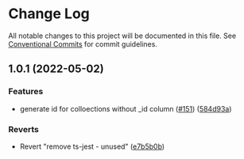 # Change Log

All notable changes to this project will be documented in this file.
See [Conventional Commits](https://conventionalcommits.org) for commit guidelines.

## 1.0.1 (2022-05-02)


### Features

* generate id for colloections without _id column ([#151](https://github.com/wix-private/noam-external-db-poc/issues/151)) ([584d93a](https://github.com/wix-private/noam-external-db-poc/commit/584d93adcdb8839d28905875777a09863ba15292))


### Reverts

* Revert "remove ts-jest - unused" ([e7b5b0b](https://github.com/wix-private/noam-external-db-poc/commit/e7b5b0b416fc920a8d2b9d2f8ddf55393ad836f0))
